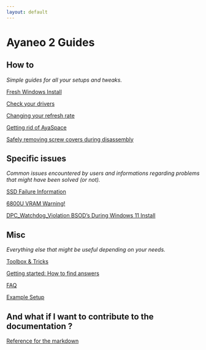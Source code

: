 ```yaml
---
layout: default
---
```

# Ayaneo 2 Guides

## How to

_Simple guides for all your setups and tweaks._

[Fresh Windows Install](./fresh-windows-install.html)

[Check your drivers](./check-your-drivers.html)

[Changing your refresh rate](./changing-refresh-rate.html)

[Getting rid of AyaSpace](./getting-rid-of-ayaspace.html)

[Safely removing screw covers during disassembly](./removing-screw-covers.html)


## Specific issues

_Common issues encountered by users and informations regarding problems that might have been solved (or not)._

[SSD Failure Information](./ssd-failure-information.html)

[6800U VRAM Warning!](./6800U_vram.html)

[DPC_Watchdog_Violation BSOD’s During Windows 11 Install](./bsod-during-windows-install.html)


## Misc

_Everything else that might be useful depending on your needs._

[Toolbox & Tricks](./toolbox-tricks.md)

[Getting started: How to find answers](./how-to-find-answers.html)

[FAQ](./faq.html)

[Example Setup](./example-setup.html)


## And what if I want to contribute to the documentation ? 

[Reference for the markdown](https://github.com/pages-themes/tactile/edit/master/index.md)

